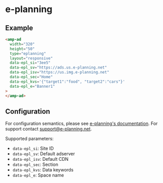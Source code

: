 <!---
Copyright 2016 The AMP HTML Authors. All Rights Reserved.

Licensed under the Apache License, Version 2.0 (the "License");
you may not use this file except in compliance with the License.
You may obtain a copy of the License at

      http://www.apache.org/licenses/LICENSE-2.0

Unless required by applicable law or agreed to in writing, software
distributed under the License is distributed on an "AS-IS" BASIS,
WITHOUT WARRANTIES OR CONDITIONS OF ANY KIND, either express or implied.
See the License for the specific language governing permissions and
limitations under the License.
-->

# e-planning

## Example

```html
<amp-ad
  width="320"
  height="50"
  type="eplanning"
  layout="responsive"
  data-epl_si="3ee5"
  data-epl_sv="https://ads.us.e-planning.net"
  data-epl_isv="https://us.img.e-planning.net"
  data-epl_sec="Home"
  data-epl_kvs='{"target1":"food", "target2":"cars"}'
  data-epl_e="Banner1"
>
</amp-ad>
```

## Configuration

For configuration semantics, please see [e-planning's documentation](https://www.e-planning.net). For support contact support@e-planning.net.

Supported parameters:

- `data-epl_si`: Site ID
- `data-epl_sv`: Default adserver
- `data-epl_isv`: Default CDN
- `data-epl_sec`: Section
- `data-epl_kvs`: Data keywords
- `data-epl_e`: Space name
